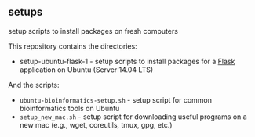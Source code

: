 ## setups
setup scripts to install packages on fresh computers

This repository contains the directories:

- setup-ubuntu-flask-1 - setup scripts to install packages for a [Flask](http://flask.pocoo.org) application on Ubuntu (Server 14.04 LTS)

And the scripts:

- `ubuntu-bioinformatics-setup.sh` - setup script for common bioinformatics tools on Ubuntu
- `setup_new_mac.sh` - setup script for downloading useful programs on a new mac (e.g., wget, coreutils, tmux, gpg, etc.)
